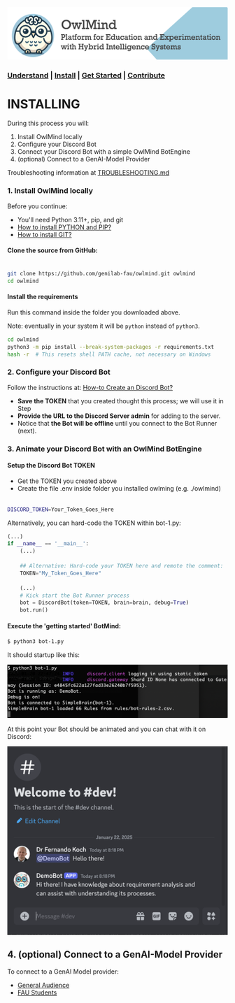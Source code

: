 

<img src="docs/images/owlmind-banner.png" width=800>

### [Understand](./README.md) | [Install](./INSTALLING.md) | [Get Started](./README.md#getting-started) | [Contribute](./CONTRIBUTING.md)


# INSTALLING 

During this process you will:

1. Install OwlMind locally
2. Configure your Discord Bot  
3. Connect your Discord Bot with a simple OwlMind BotEngine 
4. (optional) Connect to a GenAI-Model Provider

Troubleshooting information at [TROUBLESHOOTING.md](./TROUBLESHOOTING.md)

### 1. Install OwlMind locally

Before you continue:
* You'll need Python 3.11+, pip, and git
* [How to install PYTHON and PIP?](https://packaging.python.org/en/latest/tutorials/installing-packages/)
* [How to install GIT?](https://github.com/git-guides/install-git)


#### Clone the source from GitHub:

```bash

git clone https://github.com/genilab-fau/owlmind.git owlmind
cd owlmind

```

#### Install the requirements

Run this command inside the folder you downloaded above.

Note: eventually in your system it will be ``python`` instead of ``python3``.

```bash
cd owlmind
python3 -m pip install --break-system-packages -r requirements.txt
hash -r  # This resets shell PATH cache, not necessary on Windows
```


### 2. Configure your Discord Bot 

Follow the instructions at: [How-to Create an Discord Bot?](docs/discord.md)

* **Save the TOKEN** that you created thought this process; we will use it in Step 
* **Provide the URL to the Discord Server admin** for adding to the server. 
* Notice that **the Bot will be offline**  until you connect to the Bot Runner (next).


### 3. Animate your Discord Bot with an OwlMind BotEngine


#### Setup the Discord Bot TOKEN
* Get the TOKEN you created above
* Create the file .env inside folder you installed owlming (e.g. ./owlmind)

```bash

DISCORD_TOKEN=Your_Token_Goes_Here

```

Alternatively, you can hard-code the TOKEN within bot-1.py:

```python
(...)
if __name__ == '__main__':
    (...)

    ## Alternative: Hard-code your TOKEN here and remote the comment:
    TOKEN="My_Token_Goes_Here"

    (...)
    # Kick start the Bot Runner process
    bot = DiscordBot(token=TOKEN, brain=brain, debug=True)
    bot.run()
```




#### Execute the 'getting started' BotMind:

```bash
$ python3 bot-1.py
```

It should startup like this:

<img src="docs/images/screen-startup.png" width="600">

At this point your Bot should be animated and you can chat with it on Discord:

<img src="docs/images/screen-demobot.png" width="600">



## 4. (optional) Connect to a GenAI-Model Provider

To connect to a GenAI Model provider:
* [General Audience](./CONFIG.md)
* [FAU Students](./CONFIG-FAU.md)



